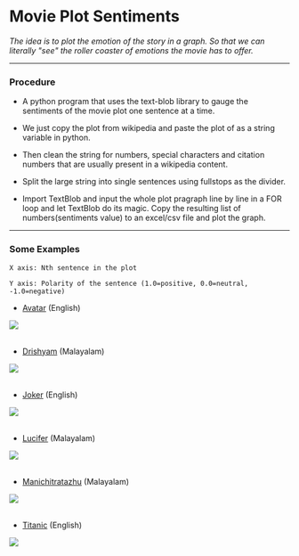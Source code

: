 # Movie Plot Sentiments

*The idea is to plot the emotion of the story in a graph. So that we can literally "see" the roller coaster of emotions the movie has to offer.*
___

### Procedure

* A python program that uses the text-blob library to gauge the sentiments of the movie plot one sentence at a time.

* We just copy the plot from wikipedia and paste the plot of as a string variable in python.

* Then clean the string for numbers, special characters and citation numbers that are usually present in a wikipedia content.

* Split the large string into single sentences using fullstops as the divider.

* Import TextBlob and input the whole plot pragraph line by line in a FOR loop and let TextBlob do its magic. Copy the resulting list of numbers(sentiments value) to an excel/csv file and plot the graph.
___

### Some Examples

```X axis: Nth sentence in the plot```

```Y axis: Polarity of the sentence (1.0=positive, 0.0=neutral, -1.0=negative)```

* [Avatar](https://en.wikipedia.org/wiki/Avatar_(2009_film)) (English)
<img src="https://raw.githubusercontent.com/sarathsajan/movie-plot-sentiments/master/avatar.JPG">
<br>
<br>

* [Drishyam](https://en.wikipedia.org/wiki/Drishyam) (Malayalam)
<img src="https://raw.githubusercontent.com/sarathsajan/movie-plot-sentiments/master/drishyam.JPG">
<br>
<br>

* [Joker](https://en.wikipedia.org/wiki/Joker_(2019_film)) (English)
<img src="https://raw.githubusercontent.com/sarathsajan/movie-plot-sentiments/master/joker.JPG">
<br>
<br>

* [Lucifer](https://en.wikipedia.org/wiki/Lucifer_(film)) (Malayalam)
<img src="https://raw.githubusercontent.com/sarathsajan/movie-plot-sentiments/master/lucifer_malayalam.JPG">
<br>
<br>

* [Manichitratazhu](https://en.wikipedia.org/wiki/Manichitrathazhu) (Malayalam)
<img src="https://raw.githubusercontent.com/sarathsajan/movie-plot-sentiments/master/manichitrathazhu.JPG">
<br>
<br>

* [Titanic](https://en.wikipedia.org/wiki/Titanic_(1997_film)) (English)
<img src="https://raw.githubusercontent.com/sarathsajan/movie-plot-sentiments/master/titanic.JPG">
